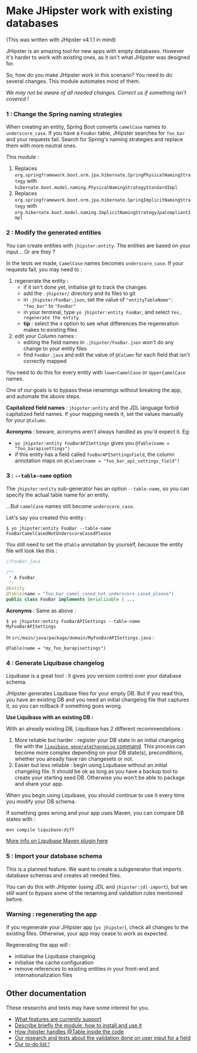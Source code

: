 # Make JHipster work with existing databases

(This was written with JHipster v4.1.1 in mind)

JHipster is an amazing tool for new apps with empty databases. However it's harder to work with existing ones, as it isn't what JHipster was designed for.

So, how do you make JHipster work in this scenario? You need to do several changes. This module automates most of them.

*We may not be aware of all needed changes. Correct us if something isn't covered !*

### 1 : Change the Spring naming strategies 

When creating an entity, Spring Boot converts `camelCase` names to `underscore_case`. If you have a `FooBar` table, JHipster searches for `foo_bar` and your requests fail. Search for Spring's naming strategies and replace them with more neutral ones.

This module :

1. Replaces `org.springframework.boot.orm.jpa.hibernate.SpringPhysicalNamingStrategy` with `hibernate.boot.model.naming.PhysicalNamingStrategyStandardImpl`
1. Replaces `org.springframework.boot.orm.jpa.hibernate.SpringImplicitNamingStrategy` with `org.hibernate.boot.model.naming.ImplicitNamingStrategyJpaCompliantImpl`

### 2 : Modify the generated entities

You can create entities with `jhipster:entity`. The entities are based on your input... Or are they ?

In the tests we made, `CamelCase` names becomes `underscore_case`. If your requests fail, you may need to :

1. regenerate the entity :
    * if it isn't done yet, initialise git to track the changes
    * add the `.jhipster/` directory and its files to git
    * in `.jhipster/FooBar.json`, set the value of `"entityTableName": "foo_bar"` to `"FooBar"`
    * in your terminal, type `yo jhipster:entity FooBar`, and select `Yes, regenerate the entity`
    * **tip** : select the `d` option to see what differences the regeneration makes to existing files
1. edit your Column names :
    * editing the field names in `.jhipster/FooBar.json` won't do any change to your entity files
    * find `FooBar.java` and edit the value of `@Column` for each field that isn't correctly mapped

You need to do this for every entity with `lowerCamelCase` or `UpperCamelCase` names.

One of our goals is to bypass these renamings without breaking the app, and automate the above steps.

**Capitalized field names** : `jhipster:entity` and the JDL language forbid capitalized field names. If your mapping needs it, set the values manually for your `@Column`.

**Acronyms** : beware, acronyms aren't always handled as you'd expect it. Eg:

 * `yo jhipster:entity FooBarAPISettings` gives you `@Table(name = "foo_barapisettings")`
 * if this entity has a field called `fooBarAPISettingsField`, the column annotation maps on `@Column(name = "foo_bar_api_settings_field")`

### 3 : `--table-name` option

The `jhipster:entity` sub-generator has an option `--table-name`, so you can specify the actual table name for an entity.

...But `camelCase` names still become `underscore_case`.

Let's say you created this entity :

```
$ yo jhipster:entity FooBar --table-name FooBarCamelCasedNotUnderscoreCasedPlease
```

You still need to set the `@Table` annotation by yourself, because the entity file will look like this :

```java
//FooBar.java

/**
 * A FooBar.
 */
@Entity
@Table(name = "foo_bar_camel_cased_not_underscore_cased_please")
public class FooBar implements Serializable { ...
```

**Acronyms** : Same as above :

```
$ yo jhipster:entity FooBarAPISettings --table-name MyFooBarAPISettings
```

In `src/main/java/package/domain/MyFooBarAPISettings.java` :

```
@Table(name = "my_foo_barapisettings")
```

### 4 : Generate Liquibase changelog

Liquibase is a great tool : it gives you version control over your database schema.

JHipster generates Liquibase files for your empty DB. But if you read this, you have an existing DB and you need an initial changelog file that captures it, so you can rollback if something goes wrong.

**Use Liquibase with an existing DB :**

With an already existing DB, Liquibase has 2 different recommendations :

1. More reliable but harder : register your DB state in an initial changelog file with the [`liquibase generateChangeLog` command](http://www.liquibase.org/documentation/generating_changelogs.html). This process can become more complex depending on your DB state(s), preconditions, whether you already have ran changesets or not.
1. Easier but less reliable : begin using Liquibase without an initial changelog file. It should be ok as long as you have a backup tool to create your starting seed DB. Otherwise you won't be able to package and share your app.

When you begin using Liquibase, you should continue to use it every time you modify your DB schema.

If something goes wrong and your app uses Maven, you can compare DB states with :

```
mvn compile liquibase:diff
```

[More info on Liquibase Maven plugin here](http://www.liquibase.org/documentation/maven/maven_diff.html)

### 5 : Import your database schema

This is a planned feature. We want to create a subgenerator that imports database schemas and creates all needed files.

You can do this with JHipster (using JDL and `jhipster:jdl-import`), but we still want to bypass some of the renaming and validation rules mentioned before.

### Warning : regenerating the app

If you regenerate your JHipster app (`yo jhipster`), check all changes to the existing files. Otherwise, your app may cease to work as expected.

Regenerating the app will :

* initialise the Liquibase changelog
* initialise the cache configuration
* remove references to existing entities in your front-end and internationalization files

## Other documentation

These researchs and tests may have some interest for you.

* [What features are currently support](./integration.md)
* [Describe briefly the module, how to install and use it](./README.md)
* [How jhipster handles @Table inside the code](./entityTableName.md)
* [Our research and tests about the validation done on user input for a field](./forbiddenCapital.md)
* [Our to-do list !](./todo.md)
